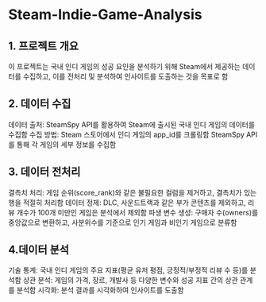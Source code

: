 # Steam-Indie-Game-Analysis
## 1. 프로젝트 개요
이 프로젝트는 국내 인디 게임의 성공 요인을 분석하기 위해 Steam에서 제공하는 데이터를 수집하고, 이를 전처리 및 분석하여 인사이트를 도출하는 것을 목표로 함

## 2. 데이터 수집
데이터 출처: SteamSpy API를 활용하여 Steam에 출시된 국내 인디 게임의 데이터를 수집함
수집 방법:
Steam 스토어에서 인디 게임의 app_id를 크롤링함
SteamSpy API를 통해 각 게임의 세부 정보를 수집함

## 3. 데이터 전처리
결측치 처리: 게임 순위(score_rank)와 같은 불필요한 컬럼을 제거하고, 결측치가 있는 행을 적절히 처리함
데이터 정제: DLC, 사운드트랙과 같은 부가 콘텐츠를 제외하고, 리뷰 개수가 100개 미만인 게임은 분석에서 제외함
파생 변수 생성: 구매자 수(owners)를 중앙값으로 변환하고, 사분위수를 기준으로 인기 게임과 비인기 게임으로 분류함

## 4.데이터 분석
기술 통계: 국내 인디 게임의 주요 지표(평균 유저 평점, 긍정적/부정적 리뷰 수 등)를 분석함
상관 분석: 게임의 가격, 장르, 개발사 등 다양한 변수와 성공 지표 간의 상관 관계를 분석함
시각화: 분석 결과를 시각화하여 인사이트를 도출함

